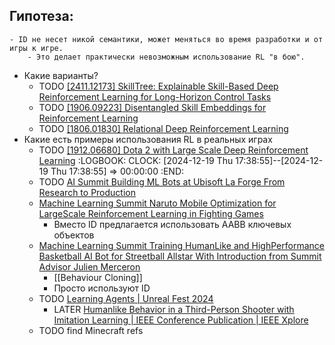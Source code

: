 ## Гипотеза:
	- ID не несет никой семантики, может меняться во время разработки и от игры к игре.
		- Это делает практически невозможным использование RL "в бою".
- Какие варианты?
	- TODO [[2411.12173] SkillTree: Explainable Skill-Based Deep Reinforcement Learning for Long-Horizon Control Tasks](https://arxiv.org/abs/2411.12173)
	- TODO [[1906.09223] Disentangled Skill Embeddings for Reinforcement Learning](https://arxiv.org/abs/1906.09223)
	- TODO [[1806.01830] Relational Deep Reinforcement Learning](https://arxiv.org/abs/1806.01830)
- Какие есть примеры использования RL в реальных играх
	- TODO [[1912.06680] Dota 2 with Large Scale Deep Reinforcement Learning](https://arxiv.org/abs/1912.06680)
	  :LOGBOOK:
	  CLOCK: [2024-12-19 Thu 17:38:55]--[2024-12-19 Thu 17:38:55] =>  00:00:00
	  :END:
	- TODO [AI Summit Building ML Bots at Ubisoft La Forge From Research to Production](https://disk.yandex.ru/d/cz6waY7qvJ3LHQ)
	- [Machine Learning Summit Naruto Mobile Optimization for LargeScale Reinforcement Learning in Fighting Games](https://disk.yandex.ru/d/cz6waY7qvJ3LHQ)
		- Вместо ID предлагается использовать AABB ключевых объектов
	- [Machine Learning Summit Training HumanLike and HighPerformance Basketball AI Bot for Streetball Allstar With Introduction from Summit Advisor Julien Merceron](https://disk.yandex.ru/d/cz6waY7qvJ3LHQ)
		- [[Behaviour Cloning]]
		- Просто используют ID
	- TODO [Learning Agents | Unreal Fest 2024](https://www.youtube.com/watch?v=FYgJsN_fMr8)
		- LATER [Humanlike Behavior in a Third-Person Shooter with Imitation Learning | IEEE Conference Publication | IEEE Xplore](https://ieeexplore.ieee.org/document/10645651)
	- TODO find Minecraft refs